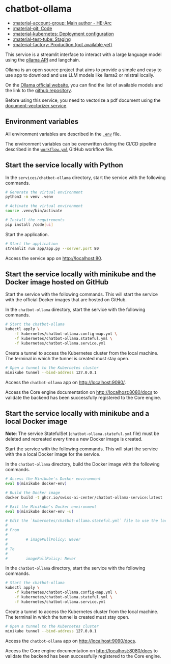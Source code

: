 # chatbot-ollama

- [:material-account-group: Main author - HE-Arc](https://www.hes-so.ch/swiss-ai-center/equipe)
- [:material-git: Code](https://github.com/swiss-ai-center/chatbot-ollama-service)
- [:material-kubernetes: Deployment configuration](https://github.com/swiss-ai-center/chatbot-ollama-service/tree/main/kubernetes)
- [:material-test-tube: Staging](https://chatbot-ollama-swiss-ai-center.kube.isc.heia-fr.ch/)
- [:material-factory: Production (not available yet)](https://chatbot-ollama.swiss-ai-center.ch/)

This service is a streamlit interface to interact with a large language model using the [ollama API](https://ollama.ai/) and langchain.

Ollama is an open source project that aims to provide a simple and easy to use app to download and use LLM models like llama2 or mistral locally.

On the [Ollama official website](https://ollama.ai/), you can find the list of available models and the link to the [github repository](https://github.com/jmorganca/ollama).

Before using this service, you need to vectorize a pdf document using the [document-vectorizer service](/reference/services/document-vectorizer/).

## Environment variables

All environment variables are described in the
[`.env`](https://github.com/swiss-ai-center/chatbot-ollama-service/blob/main/.env)
file.

The environment variables can be overwritten during the CI/CD pipeline described
in the
[`workflow.yml`](https://github.com/swiss-ai-center/chatbot-ollama-service/blob/main/.github/workflows/workflow.yml)
GitHub workflow file.

## Start the service locally with Python

In the `services/chatbot-ollama` directory, start the service with the following
commands.

```sh
# Generate the virtual environment
python3 -m venv .venv

# Activate the virtual environment
source .venv/bin/activate

# Install the requirements
pip install /code[ui]
```

Start the application.

```sh
# Start the application
streamlit run app/app.py --server.port 80
```

Access the service app on <http://localhost:80>.

## Start the service locally with minikube and the Docker image hosted on GitHub

Start the service with the following commands. This will start the service with
the official Docker images that are hosted on GitHub.

In the `chatbot-ollama` directory, start the service with the following commands.

```sh
# Start the chatbot-ollama
kubectl apply \
    -f kubernetes/chatbot-ollama.config-map.yml \
    -f kubernetes/chatbot-ollama.stateful.yml \
    -f kubernetes/chatbot-ollama.service.yml
```

Create a tunnel to access the Kubernetes cluster from the local machine. The
terminal in which the tunnel is created must stay open.

```sh
# Open a tunnel to the Kubernetes cluster
minikube tunnel --bind-address 127.0.0.1
```

Access the `chatbot-ollama` app on <http://localhost:9090/>.

Access the Core engine documentation on <http://localhost:8080/docs> to validate
the backend has been successfully registered to the Core engine.

## Start the service locally with minikube and a local Docker image

**Note**: The service StatefulSet (`chatbot-ollama.stateful.yml` file) must be
deleted and recreated every time a new Docker image is created.

Start the service with the following commands. This will start the service with
the a local Docker image for the service.

In the `chatbot-ollama` directory, build the Docker image with the following
commands.

```sh
# Access the Minikube's Docker environment
eval $(minikube docker-env)

# Build the Docker image
docker build -t ghcr.io/swiss-ai-center/chatbot-ollama-service:latest .

# Exit the Minikube's Docker environment
eval $(minikube docker-env -u)

# Edit the `kubernetes/chatbot-ollama.stateful.yml` file to use the local image by uncommented the line `imagePullPolicy`
#
# From
#
#        # imagePullPolicy: Never
#
# To
#
#        imagePullPolicy: Never
```

In the `chatbot-ollama` directory, start the service with the following commands.

```sh
# Start the chatbot-ollama
kubectl apply \
    -f kubernetes/chatbot-ollama.config-map.yml \
    -f kubernetes/chatbot-ollama.stateful.yml \
    -f kubernetes/chatbot-ollama.service.yml
```

Create a tunnel to access the Kubernetes cluster from the local machine. The
terminal in which the tunnel is created must stay open.

```sh
# Open a tunnel to the Kubernetes cluster
minikube tunnel --bind-address 127.0.0.1
```

Access the `chatbot-ollama` app on <http://localhost:9090/docs>.

Access the Core engine documentation on <http://localhost:8080/docs> to validate
the backend has been successfully registered to the Core engine.
